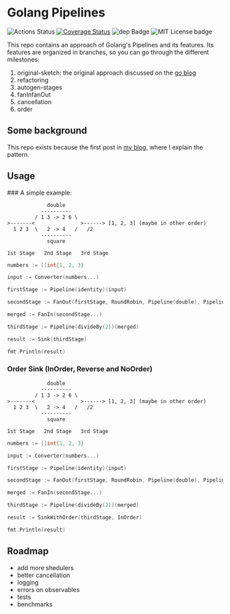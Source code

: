 
# Golang Pipelines

![Actions Status](https://github.com/pabloos/Go-Pipelines/workflows/tests/badge.svg)  [![Coverage Status](https://coveralls.io/repos/github/pabloos/Go-Pipelines/badge.svg?branch=master)](https://coveralls.io/github/pabloos/Go-Pipelines?branch=master) ![dep Badge](https://img.shields.io/badge/dependencies-none-informational) ![MIT License badge](https://img.shields.io/badge/license-MIT-blue)

This repo contains an approach of Golang's Pipelines and its features. Its features are organized in branches, so you can go through the different milestones:

1. original-sketch: the original approach discussed on the [go blog](https://blog.golang.org/pipelines)
2. refactoring
3. autogen-stages
4. fanInfanOut
5. cancellation
6. order

## Some background

This repo exists because the first post in [my blog](https://pabloos.github.io/concurrency/pipelines/), where I explain the pattern.

## Usage

### A simple example:

```text
             double
           ----------
         / 1 3 -> 2 6 \
>-------<               >------> [1, 2, 3] (maybe in other order)
  1 2 3  \   2 -> 4   /   /2
           ----------
             square

1st Stage   2nd Stage   3rd Stage
```

```go
numbers := []int{1, 2, 3}

input := Converter(numbers...)

firstStage := Pipeline(identity)(input)

secondStage := FanOut(firstStage, RoundRobin, Pipeline(double), Pipeline(square))

merged := FanIn(secondStage...)

thirdStage := Pipeline(divideBy(2))(merged)

result := Sink(thirdStage)

fmt.Println(result)
```

### Order Sink (InOrder, Reverse and NoOrder)

```text
             double
           ----------
         / 1 3 -> 2 6 \
>-------<               >------> [1, 2, 3] (maybe in other order)
  1 2 3  \   2 -> 4   /   /2
           ----------
             square

1st Stage   2nd Stage   3rd Stage
```

```go
numbers := []int{1, 2, 3}

input := Converter(numbers...)

firstStage := Pipeline(identity)(input)

secondStage := FanOut(firstStage, RoundRobin, Pipeline(double), Pipeline(square))

merged := FanIn(secondStage...)

thirdStage := Pipeline(divideBy(2))(merged)

result := SinkWithOrder(thirdStage, InOrder)

fmt.Println(result)
```

## Roadmap

- add more shedulers
- better cancellation
- logging
- errors on observables
- tests
- benchmarks
